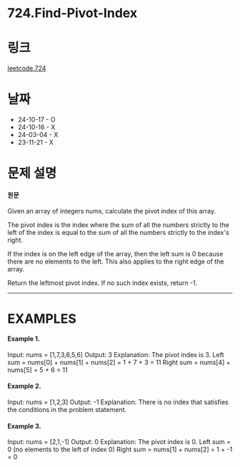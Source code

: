 # 724.Find-Pivot-Index

# 링크

[leetcode.724](https://leetcode.com/problems/find-pivot-index/description/?envType=study-plan-v2&envId=leetcode-75)

# 날짜

- 24-10-17 - O
- 24-10-16 - X
- 24-03-04 - X
- 23-11-21 - X

# 문제 설명

#### 원문

Given an array of integers nums, calculate the pivot index of this array.

The pivot index is the index where the sum of all the numbers strictly to the left of the index is equal to the sum of all the numbers strictly to the index's right.

If the index is on the left edge of the array, then the left sum is 0 because there are no elements to the left. This also applies to the right edge of the array.

Return the leftmost pivot index. If no such index exists, return -1.

---

# EXAMPLES

#### Example 1.

Input: nums = [1,7,3,6,5,6]
Output: 3
Explanation:
The pivot index is 3.
Left sum = nums[0] + nums[1] + nums[2] = 1 + 7 + 3 = 11
Right sum = nums[4] + nums[5] = 5 + 6 = 11

#### Example 2.

Input: nums = [1,2,3]
Output: -1
Explanation:
There is no index that satisfies the conditions in the problem statement.

#### Example 3.

Input: nums = [2,1,-1]
Output: 0
Explanation:
The pivot index is 0.
Left sum = 0 (no elements to the left of index 0)
Right sum = nums[1] + nums[2] = 1 + -1 = 0
